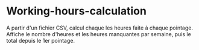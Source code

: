 # Working-hours-calculation
A partir d'un fichier CSV, calcul chaque les heures faite à chaque pointage. Affiche le nombre d'heures et les heures manquantes par semaine, puis le total depuis le 1er pointage.
